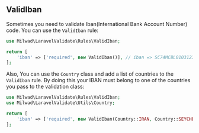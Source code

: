 ## ValidIban

Sometimes you need to validate Iban(International Bank Account Number) code. You can use the `ValidIban` rule:

```php
use Milwad\LaravelValidate\Rules\ValidIban;

return [
    'iban' => ['required', new ValidIban()], // iban => SC74MCBL01031234567890123456USD
];
```

Also, You can use the `Country` class and add a list of countries to the `ValidIban` rule. By doing this your IBAN must belong
to one of the countries you pass to the validation class:

```php
use Milwad\LaravelValidate\Rules\ValidIban;
use Milwad\LaravelValidate\Utils\Country;

return [
    'iban' => ['required', new ValidIban(Country::IRAN, Country::SEYCHELLES)], // iban => SC74MCBL01031234567890123456USD
];
```
